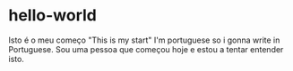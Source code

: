 # hello-world
Isto é o meu começo "This is my start"
I'm portuguese so i gonna write in Portuguese.
Sou uma pessoa que começou hoje e estou a tentar entender isto.
